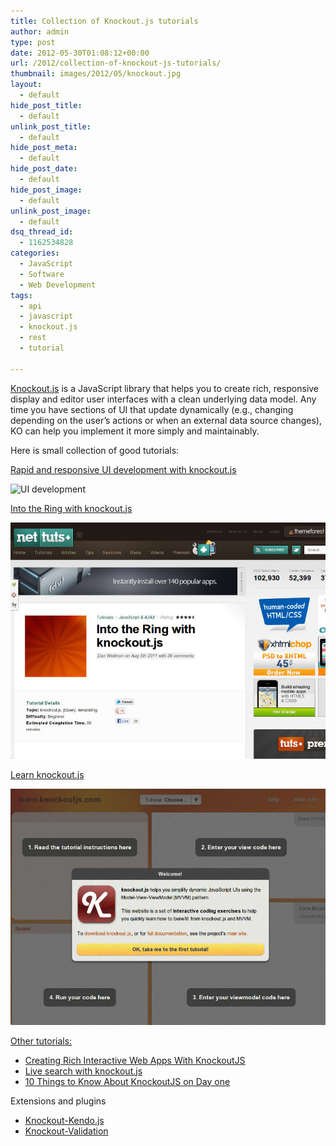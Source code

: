 ```yaml
---
title: Collection of Knockout.js tutorials
author: admin
type: post
date: 2012-05-30T01:08:12+00:00
url: /2012/collection-of-knockout-js-tutorials/
thumbnail: images/2012/05/knockout.jpg
layout:
  - default
hide_post_title:
  - default
unlink_post_title:
  - default
hide_post_meta:
  - default
hide_post_date:
  - default
hide_post_image:
  - default
unlink_post_image:
  - default
dsq_thread_id:
  - 1162534828
categories:
  - JavaScript
  - Software
  - Web Development
tags:
  - api
  - javascript
  - knockout.js
  - rest
  - tutorial

---
```

[Knockout.js](http://knockoutjs.com/) is a JavaScript library that helps you to create rich, responsive display and editor user interfaces with a clean underlying data model. Any time you have sections of UI that update dynamically (e.g., changing depending on the user’s actions or when an external data source changes), KO can help you implement it more simply and maintainably.

<!--more-->

  
Here is small collection of good tutorials:

[Rapid and responsive UI development with knockout.js](http://www.netmagazine.com/tutorials/rapid-and-responsive-ui-development-knockoutjs)

![UI development](http://www.spidersoft.com.au/wp-content/uploads/2012/05/ss1.jpg "Rapid and responsive UI development with knockout.js") 

[Into the Ring with knockout.js](http://net.tutsplus.com/tutorials/javascript-ajax/into-the-ring-with-knockout-js/)

![into-the-ring](images/2012/05/into-the-ring.jpg)

<a href="http://learn.knockoutjs.com/" target="_blank">Learn knockout.js<br /> 

![learn knockoutjs](images/2012/05/learn.png)

Other tutorials:[<br /> ](http://blog.monnet-usa.com/?p=354)

  * [Creating Rich Interactive Web Apps With KnockoutJS](http://blog.monnet-usa.com/?p=354)
  * [Live search with knockout.js](http://opensoul.org/blog/archives/2011/06/23/live-search-with-knockoutjs/)
  * [10 Things to Know About KnockoutJS on Day one](http://www.knockmeout.net/2011/06/10-things-to-know-about-knockoutjs-on.html)

Extensions and plugins

  * [Knockout-Kendo.js](http://rniemeyer.github.com/knockout-kendo/index.html)
  * [Knockout-Validation](http://ericmbarnard.github.com/Knockout-Validation/)